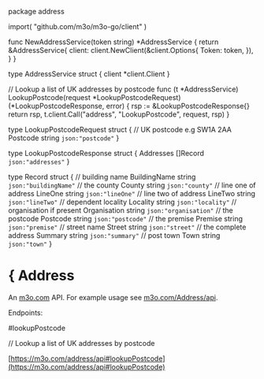 package address

import(
	"github.com/m3o/m3o-go/client"
)

func NewAddressService(token string) *AddressService {
	return &AddressService{
		client: client.NewClient(&client.Options{
			Token: token,
		}),
	}
}

type AddressService struct {
	client *client.Client
}


// Lookup a list of UK addresses by postcode
func (t *AddressService) LookupPostcode(request *LookupPostcodeRequest) (*LookupPostcodeResponse, error) {
	rsp := &LookupPostcodeResponse{}
	return rsp, t.client.Call("address", "LookupPostcode", request, rsp)
}




type LookupPostcodeRequest struct {
  // UK postcode e.g SW1A 2AA
  Postcode string `json:"postcode"`
}

type LookupPostcodeResponse struct {
  Addresses []Record `json:"addresses"`
}

type Record struct {
  // building name
  BuildingName string `json:"buildingName"`
  // the county
  County string `json:"county"`
  // line one of address
  LineOne string `json:"lineOne"`
  // line two of address
  LineTwo string `json:"lineTwo"`
  // dependent locality
  Locality string `json:"locality"`
  // organisation if present
  Organisation string `json:"organisation"`
  // the postcode
  Postcode string `json:"postcode"`
  // the premise
  Premise string `json:"premise"`
  // street name
  Street string `json:"street"`
  // the complete address
  Summary string `json:"summary"`
  // post town
  Town string `json:"town"`
}

# { Address

An [m3o.com](https://m3o.com) API. For example usage see [m3o.com/Address/api](https://m3o.com/Address/api).

Endpoints:

#lookupPostcode

// Lookup a list of UK addresses by postcode


[https://m3o.com/address/api#lookupPostcode](https://m3o.com/address/api#lookupPostcode)
